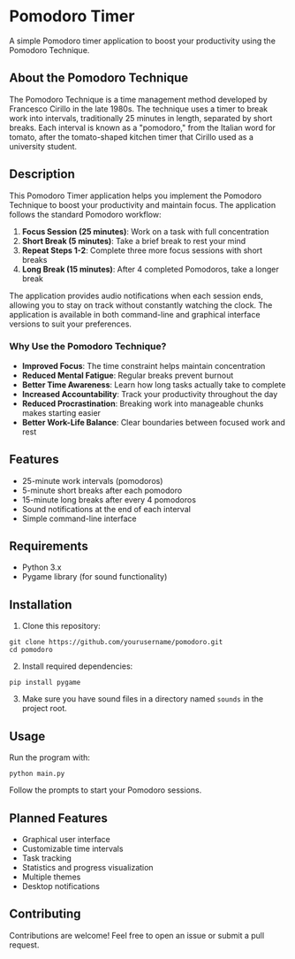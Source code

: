 # Pomodoro Timer

A simple Pomodoro timer application to boost your productivity using the Pomodoro Technique.

## About the Pomodoro Technique

The Pomodoro Technique is a time management method developed by Francesco Cirillo in the late 1980s. The technique uses a timer to break work into intervals, traditionally 25 minutes in length, separated by short breaks. Each interval is known as a "pomodoro," from the Italian word for tomato, after the tomato-shaped kitchen timer that Cirillo used as a university student.

## Description

This Pomodoro Timer application helps you implement the Pomodoro Technique to boost your productivity and maintain focus. The application follows the standard Pomodoro workflow:

1. **Focus Session (25 minutes)**: Work on a task with full concentration
2. **Short Break (5 minutes)**: Take a brief break to rest your mind
3. **Repeat Steps 1-2**: Complete three more focus sessions with short breaks
4. **Long Break (15 minutes)**: After 4 completed Pomodoros, take a longer break

The application provides audio notifications when each session ends, allowing you to stay on track without constantly watching the clock. The application is available in both command-line and graphical interface versions to suit your preferences.

### Why Use the Pomodoro Technique?

- **Improved Focus**: The time constraint helps maintain concentration
- **Reduced Mental Fatigue**: Regular breaks prevent burnout
- **Better Time Awareness**: Learn how long tasks actually take to complete
- **Increased Accountability**: Track your productivity throughout the day
- **Reduced Procrastination**: Breaking work into manageable chunks makes starting easier
- **Better Work-Life Balance**: Clear boundaries between focused work and rest

## Features

- 25-minute work intervals (pomodoros)
- 5-minute short breaks after each pomodoro
- 15-minute long breaks after every 4 pomodoros
- Sound notifications at the end of each interval
- Simple command-line interface

## Requirements

- Python 3.x
- Pygame library (for sound functionality)

## Installation

1. Clone this repository:
```
git clone https://github.com/yourusername/pomodoro.git
cd pomodoro
```

2. Install required dependencies:
```
pip install pygame
```

3. Make sure you have sound files in a directory named `sounds` in the project root.

## Usage

Run the program with:
```
python main.py
```

Follow the prompts to start your Pomodoro sessions.

## Planned Features

- Graphical user interface
- Customizable time intervals
- Task tracking
- Statistics and progress visualization
- Multiple themes
- Desktop notifications

## Contributing

Contributions are welcome! Feel free to open an issue or submit a pull request.


